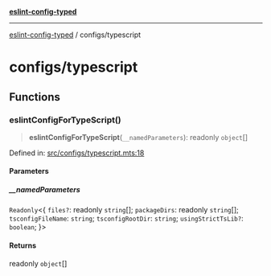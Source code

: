 [**eslint-config-typed**](../README.md)

***

[eslint-config-typed](../README.md) / configs/typescript

# configs/typescript

## Functions

### eslintConfigForTypeScript()

> **eslintConfigForTypeScript**(`__namedParameters`): readonly `object`[]

Defined in: [src/configs/typescript.mts:18](https://github.com/noshiro-pf/eslint-config-typed/blob/main/src/configs/typescript.mts#L18)

#### Parameters

##### \_\_namedParameters

`Readonly`\<\{ `files?`: readonly `string`[]; `packageDirs`: readonly `string`[]; `tsconfigFileName`: `string`; `tsconfigRootDir`: `string`; `usingStrictTsLib?`: `boolean`; \}\>

#### Returns

readonly `object`[]
